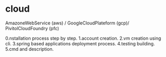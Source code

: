 # cloud
AmazoneWebService (aws) / GoogleCloudPlateform (gcp)/ PivitolCloudFoundry (pfc)

0.nstallation process step by step.
1.account creation.
2.vm creation using cli.
3.spring based applications deployment process.
4.testing building.
5.cmd and description.


